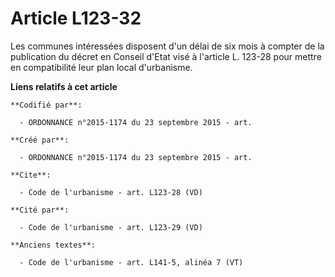# Article L123-32

Les communes intéressées disposent d'un délai de six mois à compter de la publication du décret en Conseil d'Etat visé à
l'article L. 123-28 pour mettre en compatibilité leur plan local d'urbanisme.

**Liens relatifs à cet article**

	**Codifié par**:

	  - ORDONNANCE n°2015-1174 du 23 septembre 2015 - art.

	**Créé par**:

	  - ORDONNANCE n°2015-1174 du 23 septembre 2015 - art.

	**Cite**:

	  - Code de l'urbanisme - art. L123-28 (VD)

	**Cité par**:

	  - Code de l'urbanisme - art. L123-29 (VD)

	**Anciens textes**:

	  - Code de l'urbanisme - art. L141-5, alinéa 7 (VT)
